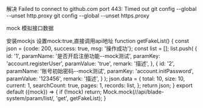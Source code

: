 
解决 Failed to connect to github.com port 443: Timed out
    git config --global --unset http.proxy
    git config --global --unset https.proxy

mock 模拟接口数据

  安装mockjs
  设置mock:true,直接调用api地址
      function getFakeList() {
      const json = {code: 200, success: true, msg: '操作成功'};
      const list = [];
      list.push(
      {
      id: '1',
      paramName: '是否开启注册功能--mock测试',
      paramKey: 'account.registerUser',
      paramValue: 'true',
      remark: '描述',
      },
      {
      id: '2',
      paramName: '账号初始密码--mock测试',
      paramKey: 'account.initPassword',
      paramValue: '123456',
      remark: '描述',
      }
      );
      json.data = {
      total: 10,
      size: 10,
      current: 1,
      searchCount: true,
      pages: 1,
      records: list,
      };
      return json;
      }
    export default ({mock}) => {
      if (!mock) return;
      Mock.mock(/\/api\/blade-system\/param\/list/, 'get', getFakeList);
    }

